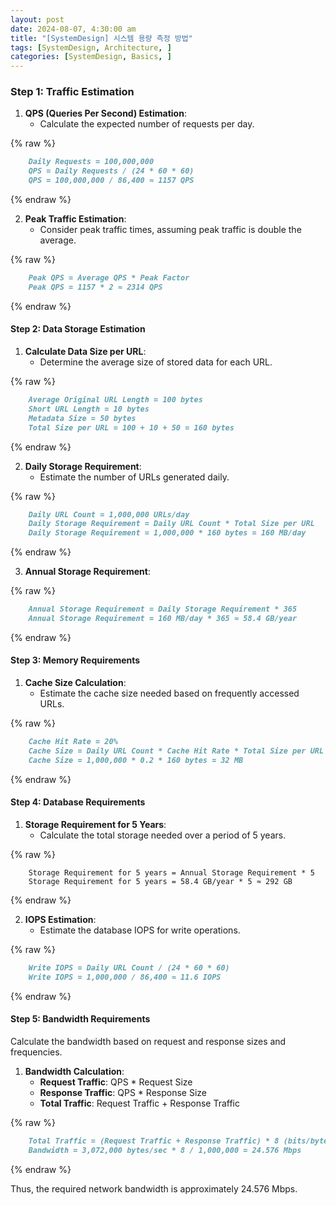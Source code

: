 ```yaml
---
layout: post
date: 2024-08-07, 4:30:00 am
title: "[SystemDesign] 시스템 용량 측정 방법"
tags: [SystemDesign, Architecture, ]
categories: [SystemDesign, Basics, ]
---
```



### Step 1: Traffic Estimation

1. **QPS (Queries Per Second) Estimation**:
	- Calculate the expected number of requests per day.

	
{% raw %}
```markdown
	Daily Requests = 100,000,000
	QPS = Daily Requests / (24 * 60 * 60)
	QPS = 100,000,000 / 86,400 ≈ 1157 QPS
```
{% endraw %}


2. **Peak Traffic Estimation**:
	- Consider peak traffic times, assuming peak traffic is double the average.

	
{% raw %}
```markdown
	Peak QPS = Average QPS * Peak Factor
	Peak QPS = 1157 * 2 ≈ 2314 QPS
```
{% endraw %}



#### Step 2: Data Storage Estimation

1. **Calculate Data Size per URL**:
	- Determine the average size of stored data for each URL.

	
{% raw %}
```markdown
	Average Original URL Length = 100 bytes
	Short URL Length = 10 bytes
	Metadata Size = 50 bytes
	Total Size per URL = 100 + 10 + 50 = 160 bytes
```
{% endraw %}


2. **Daily Storage Requirement**:
	- Estimate the number of URLs generated daily.

	
{% raw %}
```markdown
	Daily URL Count = 1,000,000 URLs/day
	Daily Storage Requirement = Daily URL Count * Total Size per URL
	Daily Storage Requirement = 1,000,000 * 160 bytes = 160 MB/day
```
{% endraw %}


3. **Annual Storage Requirement**:

	
{% raw %}
```markdown
	Annual Storage Requirement = Daily Storage Requirement * 365
	Annual Storage Requirement = 160 MB/day * 365 ≈ 58.4 GB/year
```
{% endraw %}



#### Step 3: Memory Requirements

1. **Cache Size Calculation**:
	- Estimate the cache size needed based on frequently accessed URLs.

	
{% raw %}
```markdown
	Cache Hit Rate = 20%
	Cache Size = Daily URL Count * Cache Hit Rate * Total Size per URL
	Cache Size = 1,000,000 * 0.2 * 160 bytes = 32 MB
```
{% endraw %}



#### Step 4: Database Requirements

1. **Storage Requirement for 5 Years**:
	- Calculate the total storage needed over a period of 5 years.

	
{% raw %}
```shell
	Storage Requirement for 5 years = Annual Storage Requirement * 5
	Storage Requirement for 5 years = 58.4 GB/year * 5 ≈ 292 GB
```
{% endraw %}


2. **IOPS Estimation**:
	- Estimate the database IOPS for write operations.

	
{% raw %}
```markdown
	Write IOPS = Daily URL Count / (24 * 60 * 60)
	Write IOPS = 1,000,000 / 86,400 ≈ 11.6 IOPS
```
{% endraw %}



#### Step 5: Bandwidth Requirements


Calculate the bandwidth based on request and response sizes and frequencies.

1. **Bandwidth Calculation**:
	- **Request Traffic**: QPS * Request Size
	- **Response Traffic**: QPS * Response Size
	- **Total Traffic**: Request Traffic + Response Traffic

	
{% raw %}
```markdown
	Total Traffic = (Request Traffic + Response Traffic) * 8 (bits/byte) / 1,000,000 (Mbps conversion)
	Bandwidth = 3,072,000 bytes/sec * 8 / 1,000,000 = 24.576 Mbps
```
{% endraw %}



Thus, the required network bandwidth is approximately 24.576 Mbps.

